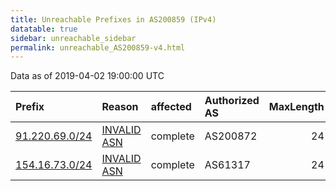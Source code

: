```yaml
---
title: Unreachable Prefixes in AS200859 (IPv4)
datatable: true
sidebar: unreachable_sidebar
permalink: unreachable_AS200859-v4.html
---
```


Data as of 2019-04-02 19:00:00 UTC


<div class="datatable-begin"></div>

| Prefix                                                 | Reason                                                                                                 | affected   | Authorized AS   |   MaxLength | Anchor                                           |   unreachable /24s |
|:-------------------------------------------------------|:-------------------------------------------------------------------------------------------------------|:-----------|:----------------|------------:|:-------------------------------------------------|-------------------:|
| [91.220.69.0/24](https://stat.ripe.net/91.220.69.0/24) | [INVALID ASN](https://rpki-validator.ripe.net/announcement-preview?asn=AS200859&prefix=91.220.69.0/24) | complete   | AS200872        |          24 | [RIPE](unreachable_RIPE_NCC_RPKI_Root-v4.html)   |                  1 |
| [154.16.73.0/24](https://stat.ripe.net/154.16.73.0/24) | [INVALID ASN](https://rpki-validator.ripe.net/announcement-preview?asn=AS200859&prefix=154.16.73.0/24) | complete   | AS61317         |          24 | [AfriNIC](unreachable_AfriNIC_RPKI_Root-v4.html) |                  1 |

<div class="datatable-end"></div>